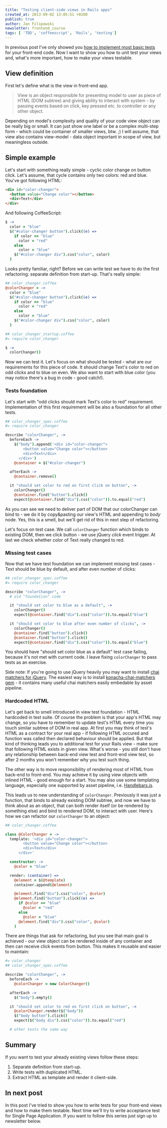 ```yaml
---
title: "Testing client-side views in Rails apps"
created_at: 2013-09-02 13:05:51 +0200
publish: true
author: Jan Filipowski
newsletter: frontend_course
tags: [ 'TDD', 'coffeescript', 'Rails', 'testing']
---
```


In previous post I've only showed you [how to implement most basic tests](http://blog.arkency.com/2013/07/coffeescript-tests-for-rails-apps/) for your front-end code. Now I want to show you how to unit test your views and, what's more important, how to make your views testable.

<!-- more -->

## View definition

First let's define what is the view in front-end app.

> View is an object responsible for presenting model to user as piece of HTML (DOM subtree) and giving ability to interact with system - by passing events based on click, key pressed etc. to controller or any other object.

Depending on model's complexity and quality of your code view object can be really big or small. It can just show one label or be a complex multi-step form - which could be container of smaller views, btw. ;) I will assume, that view also contains view-model - data object important in scope of view, but meaningless outside.

## Simple example

Let's start with something really simple - cyclic color change on button click. Let's assume, that cycle contains only two colors: red and blue. You've got following HTML:

```html
<div id="color-changer">
  <button value="Change color"></button>
  <div>Text</div>
</div>
```

And following CoffeeScript:

```coffeescript
$ ->
  color = "blue"
  $("#color-changer button").click((e) =>
    if color == "blue"
      color = "red"
    else
      color = "blue"
    $("#color-changer div").css("color", color)
  )
```

Looks pretty familiar, right? Before we can write test we have to do the first refactoring: separate definition from start-up. That's really simple:

```coffeescript
## color_changer.coffee
@colorChanger = ->
  color = "blue"
  $("#color-changer button").click((e) =>
    if color == "blue"
      color = "red"
    else
      color = "blue"
    $("#color-changer div").css("color", color)
  )
```

```coffeescript
## color_changer_startup.coffee
#= require color_changer

$ ->
  colorChanger()
```

Now we can test it. Let's focus on what should be tested - what are our requirements for this piece of code. It should change Text's color to red on odd clicks and to blue on even. We also want to start with blue color (you may notice there's a bug in code - good catch!).

### Tests foundation

Let's start with "odd clicks should mark Text's color to red" requirement. Implementation of this first requirement will be also a foundation for all other tests.

```coffeescript
## color_changer_spec.coffee
#= require color_changer

describe "colorChanger", ->
  beforeEach ->
    $("body").append('<div id="color-changer">
        <button value="Change color"></button>
        <div>Text</div>
      </div>')
    @container = $("#color-changer")

  afterEach ->
    @container.remove()

  it "should set color to red on first click on button", ->
    colorChanger()
    @container.find("button").click()
    expect(@container.find("div").css("color")).to.equal("red")
```

As you can see we need to deliver part of DOM that our colorChanger can bind to - we do it by copy&pasting our view's HTML and appending to *body* node. Yes, this is a smell, but we'll get rid of this in next step of refactoring.

Let's focus on test case. We call ```colorChanger``` function which binds to existing DOM, then we click button - we use jQuery *click* event trigger. At last we check whether color of Text really changed to red.

### Missing test cases

Now that we have test foundation we can implement missing test cases - Text should be blue by default, and after even number of clicks:

```coffeescript
## color_changer_spec.coffee
#= require color_changer

describe "colorChanger", ->
  # old "foundation" code

  it "should set color to blue as a default", ->
    colorChanger()
    expect(@container.find("div").css("color")).to.equal("blue")

  it "should set color to blue after even number of clicks", ->
    colorChanger()
    @container.find("button").click()
    @container.find("button").click()
    expect(@container.find("div").css("color")).to.equal("blue")
```

You should have "should set color blue as a default" test case failing, because it's not met with current code. I leave fixing ```colorChanger``` to pass tests as an exercise.

Side note: If you're going to use jQuery heavily you may want to install [chai matchers for jQuery](https://github.com/chaijs/chai-jquery). The easiest way is to install [konacha-chai-matchers gem](https://github.com/matthijsgroen/konacha-chai-matchers) - it contains many useful chai matchers easily embedable by asset pipeline.

### Hardcoded HTML

Let's get back to smell introduced in view test foundation - HTML hardcoded in test suite. Of course the problem is that your app's HTML may change, so you have to remember to update test's HTML every time you touch similar subtree of DOM in real app. At first you may think of test's HTML as a contract for your real app - if following HTML occured and function was called then declared behaviour should be applied. But that kind of thinking leads you to additional test for your Rails view - make sure that following HTML exists in given view. What's worse - you still don't have any relationship between back-end view test and front-end view test, so after 2 months you won't remember why you test such thing.

The other way is to move responsibility of rendering most of HTML from back-end to front-end. You may achieve it by using view objects with inlined HTML - good enough for a start. You may also use some templating language, especially one supported by asset pipeline, i.e. [Handlebars.js](http://handlebarsjs.com/).

This leads us to new understanding of ```colorChanger```. Previously it was just a function, that binds to already existing DOM subtree, and now we have to think about as an object, that can both render itself (or be rendered by something else) and bind to rendered DOM, to interact with user. Here's how we can refactor our ```colorChanger``` to an object:

```coffeescript
## color_changer.coffee

class @ColorChanger = ->
  template: '<div id="color-changer">
        <button value="Change color"></button>
        <div>Text</div>
      </div>'

  constructor: ->
    @color = "blue"

  render: (container) =>
    @element = $(@template)
    container.append(@element)

    @element.find("div").css("color", @color)
    @element.find("button").click((e) =>
      if @color == "blue"
        @color = "red"
      else
        @color = "blue"
      @element.find("div").css("color", @color)
    )
```

There are things that ask for refactoring, but you see that main goal is achieved - our view object can be rendered inside of any container and then can receive click events from button. This makes it reusable and easier to maintain:

```coffeescript
#= color_changer
## color_changer_spec.coffee

describe "colorChanger", ->
  beforeEach ->
    @colorChanger = new ColorChanger()

  afterEach ->
    $("body").empty()

  it "should set color to red on first click on button", ->
    @colorChanger.render($("body"))
    $("body button").click()
    expect($("body div").css("color")).to.equal("red")

  # other tests the same way
```

## Summary

If you want to test your already existing views follow these steps:

1. Separate definition from start-up.
2. Write tests with duplicated HTML.
3. Extract HTML as template and render it client-side.

## In next post

In this post I've tried to show you how to write tests for your front-end views and how to make them testable. Next time we'll try to write acceptance test for Single Page Application. If you want to follow this series just sign up to newsletter below.
